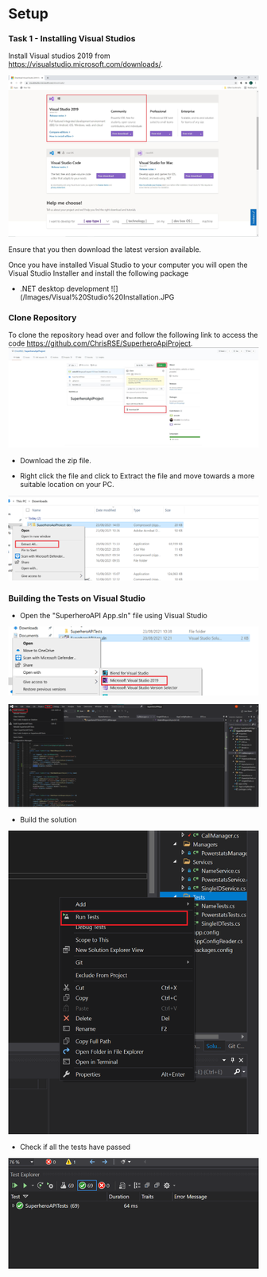 # Setup

### Task 1 - Installing Visual Studios

Install Visual studios 2019 from https://visualstudio.microsoft.com/downloads/.

![](/Images2/Visual%20Studio%20Download.JPG)

Ensure that you then download the latest version available.

Once you have installed Visual Studio to your computer you will open the Visual Studio Installer and install the following package

- .NET desktop development
![](/Images/Visual%20Studio%20Installation.JPG

### Clone Repository 

To clone the repository head over and follow the following link to access the code https://github.com/ChrisRSE/SuperheroApiProject.
![](/Images/Cloning%20Repository.JPG)

- Download the zip file.


- Right click the file and click to Extract the file and move towards a more suitable location on your PC.

![](/Images/Extracting%20the%20Testing%20Program.png)

### Building the Tests on Visual Studio 

- Open the "SuperheroAPI App.sln" file using Visual Studio

![](/Images2/Opening%20with%20VS.png)

![](/Images2/Building%20the%20solution.png)

- Build the solution

![](/Images2/Run%20all%20Tests.png)

- Check if all the tests have passed

![](/Images2/All%20tests%20pass.png)





